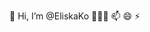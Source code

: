 👋 Hi, I’m @EliskaKo 👀🌱💞️ 📫 😄 ⚡

<!---
EliskaKo/EliskaKo is a ✨ special ✨ repository because its `README.md` (this file) appears on your GitHub profile.
You can click the Preview link to take a look at your changes.
--->
